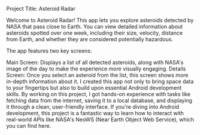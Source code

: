 Project Title:
Asteroid Radar

Welcome to Asteroid Radar! This app lets you explore asteroids detected by NASA that pass close to Earth. You can view detailed information about asteroids spotted over one week, including their size, velocity, distance from Earth, and whether they are considered potentially hazardous.

The app features two key screens:

Main Screen: Displays a list of all detected asteroids, along with NASA's image of the day to make the experience more visually engaging.
Details Screen: Once you select an asteroid from the list, this screen shows more in-depth information about it.
I created this app not only to bring space data to your fingertips but also to build upon essential Android development skills. By working on this project, I got hands-on experience with tasks like fetching data from the internet, saving it to a local database, and displaying it through a clean, user-friendly interface. If you're diving into Android development, this project is a fantastic way to learn how to interact with real-world APIs like NASA's NeoWS (Near Earth Object Web Service), which you can find here.


